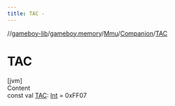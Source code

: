 ```yaml
---
title: TAC -
---
```

//[gameboy-lib](../../../index.md)/[gameboy.memory](../../index.md)/[Mmu](../index.md)/[Companion](index.md)/[TAC](-t-a-c.md)



# TAC  
[jvm]  
Content  
const val [TAC](-t-a-c.md): [Int](https://kotlinlang.org/api/latest/jvm/stdlib/kotlin/-int/index.html) = 0xFF07  



